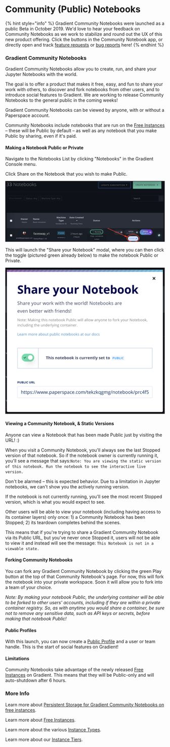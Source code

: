# Community \(Public\) Notebooks

{% hint style="info" %}
Gradient Community Notebooks were launched as a public Beta in October 2019. We'd love to hear your feedback on Community Notebooks as we work to stabilize and round out the UX of this new product offering. Click the buttons in the Community Notebook app, or directly open and track [feature requests](https://paperspace.canny.io/feature-requests) or [bug reports](https://paperspace.canny.io/bug-reports) here!
{% endhint %}

### Gradient Community Notebooks

Gradient Community Notebooks allow you to create, run, and share your Jupyter Notebooks with the world.

The goal is to offer a product that makes it free, easy, and fun to share your work with others, to discover and fork notebooks from other users, and to introduce social features to Gradient. We are working to release Community Notebooks to the general public in the coming weeks!

Gradient Community Notebooks can be viewed by anyone, with or without a Paperspace account.

Community Notebooks include notebooks that are run on the [Free Instances](../instances/free-instances.md) – these will be Public by default – as well as any notebook that you make Public by sharing, even if it's paid.

#### Making a Notebook Public or Private

Navigate to the Notebooks List by clicking "Notebooks" in the Gradient Console menu.

Click Share on the Notebook that you wish to make Public.

![](../.gitbook/assets/share-notebook.png)

This will launch the "Share your Notebook" modal, where you can then click the toggle \(pictured green already below\) to make the notebook Public or Private.

![](../.gitbook/assets/screen-shot-2019-10-09-at-12.19.40-am.png)

#### Viewing a Community Notebook, & Static Versions

Anyone can view a Notebook that has been made Public just by visiting the URL! :\)

When you visit a Community Notebook, you'll always see the last Stopped version of that notebook. So if the notebook owner is currently running it, you'll see a message that says:`Note: You are viewing the static version of this notebook. Run the notebook to see the interactive live version.`

Don't be alarmed – this is expected behavior. Due to a limitation in Jupyter notebooks, we can't show you the actively running version.

If the notebook is not currently running, you'll see the most recent Stopped version, which is what you would expect to see.

Other users will be able to view your notebook \(including having access to its container layers\) only once: 1\) a Community Notebook has been Stopped; 2\) its teardown completes behind the scenes.

This means that if you're trying to share a Gradient Community Notebook via its Public URL, but you've never once Stopped it, users will not be able to view it and instead will see the message: `This Notebook is not in a viewable state.`

#### Forking Community Notebooks

You can fork any Gradient Community Notebook by clicking the green Play button at the top of that Community Notebook's page. For now, this will fork the notebook into your private workspace. Soon it will allow you to fork into a team of your choice.

_Note: By making your notebook Public, the underlying container will be able to be forked to other users' accounts, including if they are within a private container registry. So, as with anytime you would share a container, be sure not to remove any sensitive data, such as API keys or secrets, before making that notebook Public!_

#### Public Profiles

With this launch, you can now create a [Public Profile](../public-profiles/gradient-public-profiles.md) and a user or team handle. This is the start of social features on Gradient!

#### Limitations

Community Notebooks take advantage of the newly released [Free Instances](../instances/free-instances.md) on Gradient. This means that they will be Public-only and will auto-shutdown after 6 hours.

### More Info

Learn more about [Persistent Storage for Gradient Community Notebooks on free instances](../instances/free-instances.md#persistent-storage-for-free-instances).

Learn more about [Free Instances](../instances/free-instances.md).

Learn more about the various [Instance Types](../instances/instance-types.md).

Learn more about our [Instance Tiers](../instances/instance-tiers.md).

